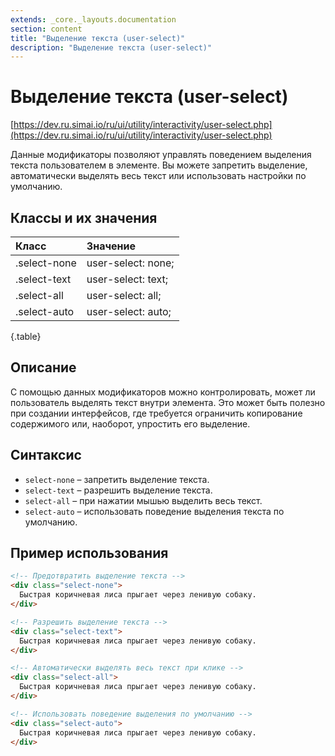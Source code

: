 ```yaml
---
extends: _core._layouts.documentation
section: content
title: "Выделение текста (user-select)"
description: "Выделение текста (user-select)"
---
```


# Выделение текста (user-select)

[https://dev.ru.simai.io/ru/ui/utility/interactivity/user-select.php](https://dev.ru.simai.io/ru/ui/utility/interactivity/user-select.php)

Данные модификаторы позволяют управлять поведением выделения текста пользователем в элементе. Вы можете запретить
выделение, автоматически выделять весь текст или использовать настройки по умолчанию.

## Классы и их значения

| Класс        | Значение           |
|:-------------|:-------------------|
| .select-none | user-select: none; |
| .select-text | user-select: text; |
| .select-all  | user-select: all;  |
| .select-auto | user-select: auto; |
{.table}

## Описание

С помощью данных модификаторов можно контролировать, может ли пользователь выделять текст внутри элемента. Это может
быть полезно при создании интерфейсов, где требуется ограничить копирование содержимого или, наоборот, упростить его
выделение.

## Синтаксис

- `select-none` – запретить выделение текста.
- `select-text` – разрешить выделение текста.
- `select-all` – при нажатии мышью выделить весь текст.
- `select-auto` – использовать поведение выделения текста по умолчанию.

## Пример использования

```html
<!-- Предотвратить выделение текста -->
<div class="select-none">
  Быстрая коричневая лиса прыгает через ленивую собаку.
</div>

<!-- Разрешить выделение текста -->
<div class="select-text">
  Быстрая коричневая лиса прыгает через ленивую собаку.
</div>

<!-- Автоматически выделять весь текст при клике -->
<div class="select-all">
  Быстрая коричневая лиса прыгает через ленивую собаку.
</div>

<!-- Использовать поведение выделения по умолчанию -->
<div class="select-auto">
  Быстрая коричневая лиса прыгает через ленивую собаку.
</div>
```
